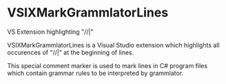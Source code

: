 # VSIXMarkGrammlatorLines
VS Extension highlighting "//|" 

VSIXMarkGrammlatorLines is a Visual Studio extension which highlights all occurences of "//|" at the beginning of lines.

This special comment marker is used to mark lines in C# program files which contain grammar rules to be interpreted by grammlator.
